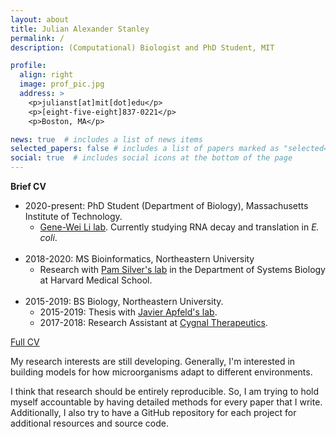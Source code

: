 ```yaml
---
layout: about
title: Julian Alexander Stanley
permalink: /
description: (Computational) Biologist and PhD Student, MIT

profile:
  align: right
  image: prof_pic.jpg
  address: >
    <p>julianst[at]mit[dot]edu</p>
    <p>[eight-five-eight]837-0221</p>
    <p>Boston, MA</p>

news: true  # includes a list of news items
selected_papers: false # includes a list of papers marked as "selected={true}"
social: true  # includes social icons at the bottom of the page
---
```


**Brief CV**
- 2020-present: PhD Student (Department of Biology), Massachusetts Institute of Technology. 
    - [Gene-Wei Li lab](http://gwli.scripts.mit.edu/group/). Currently studying RNA decay and translation in _E. coli_. 
<br><br>
- 2018-2020: MS Bioinformatics, Northeastern University
    - Research with [Pam Silver's lab](https://silver.med.harvard.edu/) in the Department of Systems Biology at Harvard Medical School.
<br><br>
- 2015-2019: BS Biology, Northeastern University. 
    - 2015-2019: Thesis with [Javier Apfeld's lab](https://apfeldlab.mystrikingly.com/).
    - 2017-2018: Research Assistant at [Cygnal Therapeutics](https://www.cygnaltx.com).
   
[Full CV](https://github.com/julianstanley/julianstanley.com/blob/master/assets/files/CV.pdf)

My research interests are still developing. Generally, I'm interested in building models for how microorganisms adapt to different environments. 

I think that research should be entirely reproducible. So, I am trying to hold myself accountable by having detailed methods for every paper that I write. Additionally, I also try to have a GitHub repository for each project for additional resources and source code.